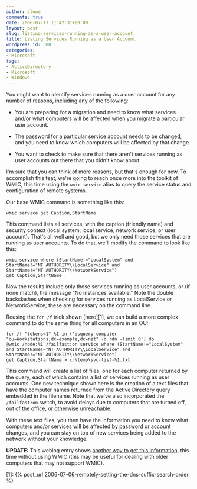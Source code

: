 ```yaml
---
author: slowe
comments: true
date: 2006-07-17 11:42:31+00:00
layout: post
slug: listing-services-running-as-a-user-account
title: Listing Services Running as a User Account
wordpress_id: 300
categories:
- Microsoft
tags:
- ActiveDirectory
- Microsoft
- Windows
---
```


You might want to identify services running as a user account for any number of reasons, including any of the following:

* You are preparing for a migration and need to know what services and/or what computers will be affected when you migrate a particular user account.

* The password for a particular service account needs to be changed, and you need to know which computers will be affected by that change.

* You want to check to make sure that there aren't services running as user accounts out there that you didn't know about.

I'm sure that you can think of more reasons, but that's enough for now. To accomplish this feat, we're going to reach once more into the toolkit of WMIC, this time using the `wmic service` alias to query the service status and configuration of remote systems.

Our base WMIC command is something like this:

    wmic service get Caption,StartName

This command lists all services, with the caption (friendly name) and security context (local system, local service, network service, or user account). That's all well and good, but we only need those services that are running as user accounts. To do that, we'll modify the command to look like this:

    wmic service where (StartName!="LocalSystem" and 
    StartName!="NT AUTHORITY\\LocalService" and 
    StartName!="NT AUTHORITY\\NetworkService") 
    get Caption,StartName

Now the results include only those services running as user accounts, or (if none match), the message "No instances available." Note the double backslashes when checking for services running as LocalService or NetworkService; these are necessary on the command line.

Reusing the `for /f` trick shown [here][1], we can build a more complex command to do the same thing for all computers in an OU:

    for /f "tokens=1" %1 in ('dsquery computer 
    "ou=Workstations,dc=example,dc=net" -o rdn -limit 0') do 
    @wmic /node:%1 /failfast:on service where (StartName!="LocalSystem" 
    and StartName!="NT AUTHORITY\\LocalService" and 
    StartName!="NT AUTHORITY\\NetworkService") 
    get Caption,StartName > c:\temp\svc-list-%1.txt

This command will create a list of files, one for each computer returned by the query, each of which contains a list of services running as user accounts. One new technique shown here is the creation of a text files that have the computer names returned from the Active Directory query embedded in the filename. Note that we've also incorporated the `/failfast:on` switch, to avoid delays due to computers that are turned off, out of the office, or otherwise unreachable.

With these text files, you then have the information you need to know what computers and/or services will be affected by password or account changes, and you can stay on top of new services being added to the network without your knowledge.

**UPDATE:** This weblog entry shows [another way to get this information](http://guy.netguru.co.il/archives/19-Querying-services-and-the-account-they-run-under.html), this time without using WMIC (this may be useful for dealing with older computers that may not support WMIC).

[1]: {% post_url 2006-07-06-remotely-setting-the-dns-suffix-search-order %}
